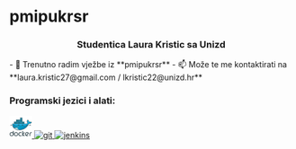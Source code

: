 # pmipukrsr



<h3 align="center">Studentica Laura Kristic sa Unizd</h3>
- 🔭 Trenutno radim vježbe iz **pmipukrsr**
- 📫 Može te me kontaktirati na **laura.kristic27@gmail.com / lkristic22@unizd.hr**
<h3 align="left">Programski jezici i alati:</h3>
<p align="left"> <a href="https://www.docker.com/" target="_blank" rel="noreferrer"> <img
src="https://raw.githubusercontent.com/devicons/devicon/master/icons/docker/docker-original-wordmark.svg"
alt="docker" width="40" height="40"/> </a> <a href="https://git-scm.com/" target="_blank" rel="noreferrer">
<img src="https://www.vectorlogo.zone/logos/git-scm/git-scm-icon.svg" alt="git" width="40" height="40"/> </a>
<a href="https://www.jenkins.io" target="_blank" rel="noreferrer"> <img
src="https://www.vectorlogo.zone/logos/jenkins/jenkins-icon.svg" alt="jenkins" width="40" height="40"/> </a>
</p>
